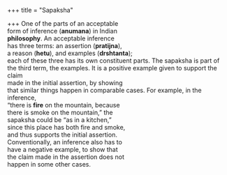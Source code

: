 +++
title = "Sapaksha"

+++
One of the parts of an acceptable  
form of inference (**anumana**) in Indian  
**philosophy**. An acceptable inference  
has three terms: an assertion (**pratijna**),  
a reason (**hetu**), and examples (**drshtanta**);  
each of these three has its own constituent parts. The sapaksha is part of  
the third term, the examples. It is a positive example given to support the claim  
made in the initial assertion, by showing  
that similar things happen in comparable cases. For example, in the inference,  
“there is **fire** on the mountain, because  
there is smoke on the mountain,” the  
sapaksha could be “as in a kitchen,”  
since this place has both fire and smoke,  
and thus supports the initial assertion.  
Conventionally, an inference also has to  
have a negative example, to show that  
the claim made in the assertion does not  
happen in some other cases.